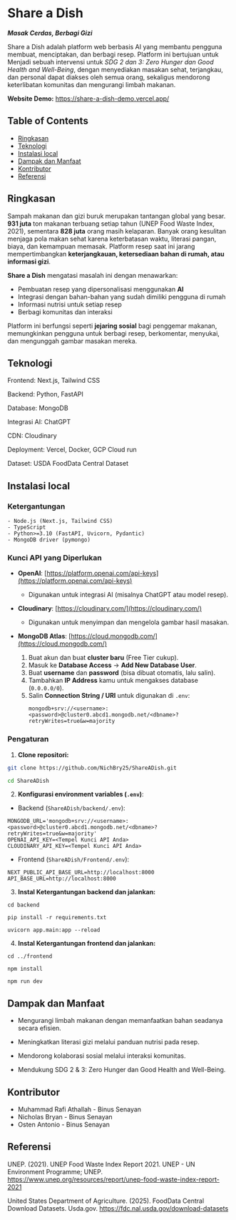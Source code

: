 
# Share a Dish
_**Masak Cerdas, Berbagi Gizi**_

Share a Dish adalah platform web berbasis AI yang membantu pengguna membuat, menciptakan, dan berbagi resep. Platform ini bertujuan untuk Menjadi sebuah intervensi untuk _SDG 2 dan 3: Zero Hunger dan Good Health and Well-Being_, dengan menyediakan masakan sehat, terjangkau, dan personal dapat diakses oleh semua orang, sekaligus mendorong keterlibatan komunitas dan mengurangi limbah makanan.

**Website Demo:** 
https://share-a-dish-demo.vercel.app/ 

## Table of Contents

- [Ringkasan](#ringkasan)
- [Teknologi](#teknologi)
- [Instalasi local](#instalasi-local)
- [Dampak dan Manfaat](#dampak-dan-manfaat)
- [Kontributor](#kontributor)
- [Referensi](#referensi)

## Ringkasan
Sampah makanan dan gizi buruk merupakan tantangan global yang besar. **931 juta** ton makanan terbuang setiap tahun (UNEP Food Waste Index, 2021), sementara **828 juta** orang masih kelaparan. Banyak orang kesulitan menjaga pola makan sehat karena keterbatasan waktu, literasi pangan, biaya, dan kemampuan memasak. Platform resep saat ini jarang mempertimbangkan **keterjangkauan, ketersediaan bahan di rumah, atau informasi gizi**. 

**Share a Dish** mengatasi masalah ini dengan menawarkan:

- Pembuatan resep yang dipersonalisasi menggunakan **AI**
- Integrasi dengan bahan-bahan yang sudah dimiliki pengguna di rumah
- Informasi nutrisi untuk setiap resep
- Berbagi komunitas dan interaksi

Platform ini berfungsi seperti **jejaring sosial** bagi penggemar makanan, memungkinkan pengguna untuk berbagi resep, berkomentar, menyukai, dan mengunggah gambar masakan mereka.

## Teknologi
Frontend: Next.js, Tailwind CSS

Backend: Python, FastAPI

Database: MongoDB

Integrasi AI: ChatGPT

CDN: Cloudinary

Deployment: Vercel, Docker, GCP Cloud run

Dataset: USDA FoodData Central Dataset

## Instalasi local

### Ketergantungan
````
- Node.js (Next.js, Tailwind CSS)  
- TypeScript  
- Python>=3.10 (FastAPI, Uvicorn, Pydantic)  
- MongoDB driver (pymongo)  
````

### Kunci API yang Diperlukan

- **OpenAI**: [https://platform.openai.com/api-keys](https://platform.openai.com/api-keys)  
  - Digunakan untuk integrasi AI (misalnya ChatGPT atau model resep).

- **Cloudinary**: [https://cloudinary.com/](https://cloudinary.com/)  
  - Digunakan untuk menyimpan dan mengelola gambar hasil masakan.

- **MongoDB Atlas**: [https://cloud.mongodb.com/](https://cloud.mongodb.com/)  
  1. Buat akun dan buat **cluster baru** (Free Tier cukup).  
  2. Masuk ke **Database Access** → **Add New Database User**.  
  3. Buat **username** dan **password** (bisa dibuat otomatis, lalu salin).  
  4. Tambahkan **IP Address** kamu untuk mengakses database (`0.0.0.0/0`).  
  5. Salin **Connection String / URI** untuk digunakan di `.env`:
     ```
     mongodb+srv://<username>:<password>@cluster0.abcd1.mongodb.net/<dbname>?retryWrites=true&w=majority
     ```

### Pengaturan

1. **Clone repositori:**
```bash
git clone https://github.com/NichBry25/ShareADish.git

cd ShareADish
```
2. **Konfigurasi environment variables (```.env```)**:

- Backend (```ShareADish/backend/.env```):
```
MONGODB_URL='mongodb+srv://<username>:<password>@cluster0.abcd1.mongodb.net/<dbname>?retryWrites=true&w=majority'
OPENAI_API_KEY=<Tempel Kunci API Anda>
CLOUDINARY_API_KEY=<Tempel Kunci API Anda>
```

- Frontend (```ShareADish/Frontend/.env```):
```
NEXT_PUBLIC_API_BASE_URL=http://localhost:8000
API_BASE_URL=http://localhost:8000
```

3. **Instal Ketergantungan backend dan jalankan:**
```
cd backend

pip install -r requirements.txt

uvicorn app.main:app --reload
```

4. **Instal Ketergantungan frontend dan jalankan:**
```
cd ../frontend

npm install

npm run dev
```

## Dampak dan Manfaat
- Mengurangi limbah makanan dengan memanfaatkan bahan seadanya secara efisien.

- Meningkatkan literasi gizi melalui panduan nutrisi pada resep.

- Mendorong kolaborasi sosial melalui interaksi komunitas.

- Mendukung SDG 2 & 3: Zero Hunger dan Good Health and Well-Being.

## Kontributor
- Muhammad Rafi Athallah - Binus Senayan
- Nicholas Bryan - Binus Senayan
- Osten Antonio - Binus Senayan

## Referensi
UNEP. (2021). UNEP Food Waste Index Report 2021. UNEP - UN Environment Programme; UNEP. https://www.unep.org/resources/report/unep-food-waste-index-report-2021

United States Department of Agriculture. (2025). FoodData Central Download Datasets. Usda.gov. https://fdc.nal.usda.gov/download-datasets
